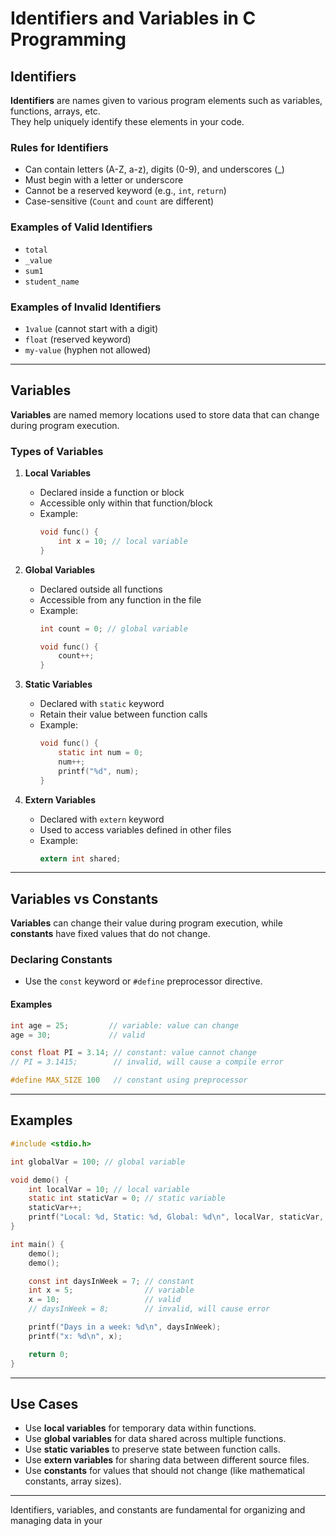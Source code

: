 # Identifiers and Variables in C Programming

## Identifiers

**Identifiers** are names given to various program elements such as variables, functions, arrays, etc.  
They help uniquely identify these elements in your code.

### Rules for Identifiers
- Can contain letters (A-Z, a-z), digits (0-9), and underscores (_)
- Must begin with a letter or underscore
- Cannot be a reserved keyword (e.g., `int`, `return`)
- Case-sensitive (`Count` and `count` are different)

### Examples of Valid Identifiers
- `total`
- `_value`
- `sum1`
- `student_name`

### Examples of Invalid Identifiers
- `1value` (cannot start with a digit)
- `float` (reserved keyword)
- `my-value` (hyphen not allowed)

---

## Variables

**Variables** are named memory locations used to store data that can change during program execution.

### Types of Variables

1. **Local Variables**
   - Declared inside a function or block
   - Accessible only within that function/block
   - Example:
     ```c
     void func() {
         int x = 10; // local variable
     }
     ```

2. **Global Variables**
   - Declared outside all functions
   - Accessible from any function in the file
   - Example:
     ```c
     int count = 0; // global variable

     void func() {
         count++;
     }
     ```

3. **Static Variables**
   - Declared with `static` keyword
   - Retain their value between function calls
   - Example:
     ```c
     void func() {
         static int num = 0;
         num++;
         printf("%d", num);
     }
     ```

4. **Extern Variables**
   - Declared with `extern` keyword
   - Used to access variables defined in other files
   - Example:
     ```c
     extern int shared;
     ```

---

## Variables vs Constants

**Variables** can change their value during program execution, while **constants** have fixed values that do not change.

### Declaring Constants

- Use the `const` keyword or `#define` preprocessor directive.

#### Examples

```c
int age = 25;         // variable: value can change
age = 30;             // valid

const float PI = 3.14; // constant: value cannot change
// PI = 3.1415;        // invalid, will cause a compile error

#define MAX_SIZE 100   // constant using preprocessor
```

---

## Examples

```c
#include <stdio.h>

int globalVar = 100; // global variable

void demo() {
    int localVar = 10; // local variable
    static int staticVar = 0; // static variable
    staticVar++;
    printf("Local: %d, Static: %d, Global: %d\n", localVar, staticVar, globalVar);
}

int main() {
    demo();
    demo();

    const int daysInWeek = 7; // constant
    int x = 5;                // variable
    x = 10;                   // valid
    // daysInWeek = 8;        // invalid, will cause error

    printf("Days in a week: %d\n", daysInWeek);
    printf("x: %d\n", x);

    return 0;
}
```

---

## Use Cases

- Use **local variables** for temporary data within functions.
- Use **global variables** for data shared across multiple functions.
- Use **static variables** to preserve state between function calls.
- Use **extern variables** for sharing data between different source files.
- Use **constants** for values that should not change (like mathematical constants, array sizes).

---

Identifiers, variables, and constants are fundamental for organizing and managing data in your